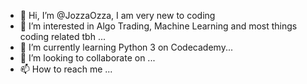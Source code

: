 - 👋 Hi, I’m @JozzaOzza, I am very new to coding
- 👀 I’m interested in Algo Trading, Machine Learning and most things coding related tbh ...
- 🌱 I’m currently learning Python 3 on Codecademy...
- 💞️ I’m looking to collaborate on ...
- 📫 How to reach me ...

<!---
JozzaOzza/JozzaOzza is a ✨ special ✨ repository because its `README.md` (this file) appears on your GitHub profile.
You can click the Preview link to take a look at your changes.
--->
